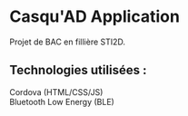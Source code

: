 # Casqu'AD Application

Projet de BAC en fillière STI2D.

## Technologies utilisées  :

Cordova (HTML/CSS/JS) <br>
Bluetooth Low Energy (BLE)